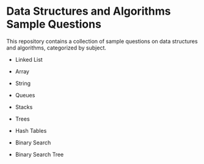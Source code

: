 # Data Structures and Algorithms Sample Questions

This repository contains a collection of sample questions on data structures and algorithms, categorized by subject.

- Linked List

- Array

- String

- Queues

- Stacks

- Trees

- Hash Tables

- Binary Search

- Binary Search Tree

  
